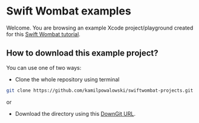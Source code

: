 # Swift Wombat examples

Welcome. You are browsing an example Xcode project/playground created for this [Swift Wombat tutorial](https://blog.kamil.id/swiftwombat/how-to-create-custom-viewmodifier/).

## How to download this example project?

You can use one of two ways:

- Clone the whole repository using terminal

```bash
git clone https://github.com/kamilpowalowski/swiftwombat-projects.git
```

or

- Download the directory using this [DownGit URL](https://downgit.github.io/#/home?url=https://github.com/kamilpowalowski/swiftwombat-projects/tree/main/CustomViewModifier).
